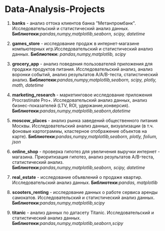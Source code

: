 # Data-Analysis-Projects

1. **banks** - анализ оттока клиентов банка "Метанпромбанк". Исследовательский и статистический анализ данных. **Библиотеки**:*pandas,numpy,matplotlib,seaborn, scipy, datetime*
   
2. **games_store** - исследование продаж в интернет-магазине компьютерных игр.Исследовательский и статистический анализ данных. **Библиотеки:** *pandas,numpy,matplotlib, scipy*
   
3. **grocery_app** - анализ поведения пользователей приложения для продажи продуктов питания. Исследовательский анализ, анализ воронки событий, анализ результатов A/A/B-теста, статистический анализ. **Библиотеки**:*pandas,numpy,matplotlib,seaborn, scipy, plotly, math, datetime*
 
4. **marketing_research** - маркетинговое исследование приложения Procrastinate Pro+. Исследовательский анализ данных, анализ бизнес-показателей (LTV, ROI, удержание,конверсия). **Библиотеки**:*pandas,numpy,matplotlib,seaborn,datetime*
   
5. **moscow_places** - анализ рынка заведений общественного питания Москвы. Исследовательский анализ данных, визуализации (в т.ч. фоновые картограммы, кластерное отображение объектов на карте). **Библиотеки**:*pandas,numpy,matplotlib,seaborn, plotly, folium, json*

6. **online_shop** - проверка гипотез для увеличения выручки интернет - магазина. Приоритизация гипотез, анализ результатов A/B-теста, статистический анализ. **Библиотеки**:*pandas,numpy,matplotlib,seaborn, scipy, datetime*

7. **real_estate** - исследование объявлений о продаже квартир. Исследовательский анализ данных. **Библиотеки**:*pandas, matplotlib*
   
8. **scooters_renting** - исследование данных о работе сервиса аренды самокатов. Исследовательский и статистический анализ данных. **Библиотеки**:*pandas,numpy,matplotlib,scipy*

9. **titanic** - анализ данных по датасету Titanic. Исследовательский и статистический анализ данных. **Библиотеки**:*pandas,numpy,matplotlib,seaborn,scipy* 
